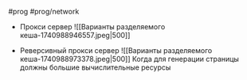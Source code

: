 #prog #prog/network

- Прокси сервер
![[Варианты разделяемого кеша-1740988946557.jpeg|500]]

- Реверсивный прокси сервер
![[Варианты разделяемого кеша-1740988973378.jpeg|500]]
Когда для генерации страницы должны большие вычислительные ресурсы